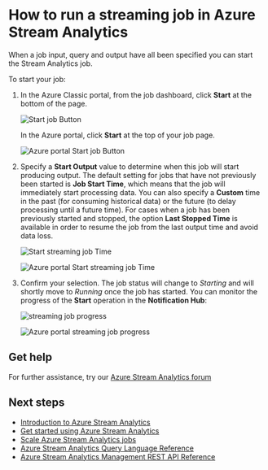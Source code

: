 <properties 
	pageTitle="How to start streaming jobs in Stream Analytics | Microsoft Azure" 
	description="How run a streaming job in Azure Stream Analytics | learning path segment."
    keywords="streaming jobs"
	documentationCenter=""
	services="stream-analytics"
	authors="jeffstokes72" 
	manager="jhubbard" 
	editor="cgronlun"/>

<tags 
	ms.service="stream-analytics" 
	ms.devlang="na" 
	ms.topic="article" 
	ms.tgt_pltfrm="na" 
	ms.workload="data-services" 
	ms.date="09/26/2016" 
	ms.author="jeffstok"/>

# How to run a streaming job in Azure Stream Analytics

When a job input, query and output have all been specified you can start the Stream Analytics job.

To start your job:

1.	In the Azure Classic portal, from the job dashboard, click **Start** at the bottom of the page.

    ![Start job Button](./media/stream-analytics-run-a-job/1-stream-analytics-run-a-job.png)  

    In the Azure portal, click **Start** at the top of your job page.

    ![Azure portal Start job Button](./media/stream-analytics-run-a-job/4-stream-analytics-run-a-job.png)  

2.	Specify a **Start Output** value to determine when this job will start producing output. The default setting for jobs that have not previously been started is **Job Start Time**, which means that the job will immediately start processing data. You can also specify a **Custom** time in the past (for consuming historical data) or the future (to delay processing until a future time). For cases when a job has been previously started and stopped, the option **Last Stopped Time** is available in order to resume the job from the last output time and avoid data loss.  

    ![Start streaming job Time](./media/stream-analytics-run-a-job/2-stream-analytics-run-a-job.png)  

    ![Azure portal Start streaming job Time](./media/stream-analytics-run-a-job/5-stream-analytics-run-a-job.png)  

3.	Confirm your selection. The job status will change to *Starting* and will shortly move to *Running* once the job has started. You can monitor the progress of the **Start** operation in the **Notification Hub**:

    ![streaming job progress](./media/stream-analytics-run-a-job/3-stream-analytics-run-a-job.png)  

    ![Azure portal streaming job progress](./media/stream-analytics-run-a-job/6-stream-analytics-run-a-job.png)  

## Get help
For further assistance, try our [Azure Stream Analytics forum](https://social.msdn.microsoft.com/Forums/en-US/home?forum=AzureStreamAnalytics)

## Next steps

- [Introduction to Azure Stream Analytics](stream-analytics-introduction.md)
- [Get started using Azure Stream Analytics](stream-analytics-get-started.md)
- [Scale Azure Stream Analytics jobs](stream-analytics-scale-jobs.md)
- [Azure Stream Analytics Query Language Reference](https://msdn.microsoft.com/library/azure/dn834998.aspx)
- [Azure Stream Analytics Management REST API Reference](https://msdn.microsoft.com/library/azure/dn835031.aspx)
